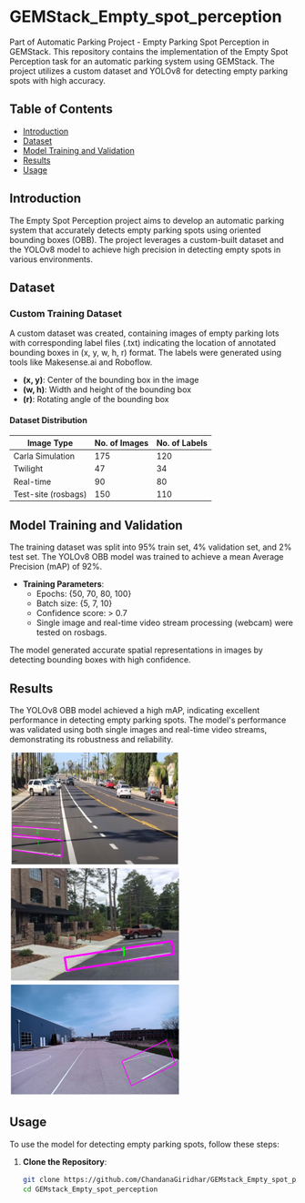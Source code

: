 # GEMStack_Empty_spot_perception
Part of Automatic Parking Project - Empty Parking Spot Perception in GEMStack. This repository contains the implementation of the Empty Spot Perception task for an automatic parking system using GEMStack. The project utilizes a custom dataset and YOLOv8 for detecting empty parking spots with high accuracy.

## Table of Contents

- [Introduction](#introduction)
- [Dataset](#dataset)
- [Model Training and Validation](#model-training-and-validation)
- [Results](#results)
- [Usage](#usage)


## Introduction

The Empty Spot Perception project aims to develop an automatic parking system that accurately detects empty parking spots using oriented bounding boxes (OBB). The project leverages a custom-built dataset and the YOLOv8 model to achieve high precision in detecting empty spots in various environments.

## Dataset

### Custom Training Dataset

A custom dataset was created, containing images of empty parking lots with corresponding label files (.txt) indicating the location of annotated bounding boxes in (x, y, w, h, r) format. The labels were generated using tools like Makesense.ai and Roboflow.

- **(x, y)**: Center of the bounding box in the image
- **(w, h)**: Width and height of the bounding box
- **(r)**: Rotating angle of the bounding box

#### Dataset Distribution

| Image Type       | No. of Images | No. of Labels |
|------------------|---------------|---------------|
| Carla Simulation | 175           | 120           |
| Twilight         | 47            | 34            |
| Real-time        | 90            | 80            |
| Test-site (rosbags) | 150         | 110           |

## Model Training and Validation

The training dataset was split into 95% train set, 4% validation set, and 2% test set. The YOLOv8 OBB model was trained to achieve a mean Average Precision (mAP) of 92%.

- **Training Parameters**:
  - Epochs: {50, 70, 80, 100}
  - Batch size: {5, 7, 10}
  - Confidence score: > 0.7
  - Single image and real-time video stream processing (webcam) were tested on rosbags.

The model generated accurate spatial representations in images by detecting bounding boxes with high confidence.

## Results

The YOLOv8 OBB model achieved a high mAP, indicating excellent performance in detecting empty parking spots. The model's performance was validated using both single images and real-time video streams, demonstrating its robustness and reliability.

<img src="img1.png" alt="Result 1" width="300" height="200"><img src="img2.png" alt="Result 1" width="300" height="200"><img src="img4.png" alt="Result 1" width="300" height="200">




## Usage

To use the model for detecting empty parking spots, follow these steps:

1. **Clone the Repository**:
   ```bash
   git clone https://github.com/ChandanaGiridhar/GEMstack_Empty_spot_perception.git
   cd GEMstack_Empty_spot_perception
